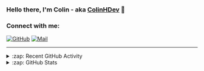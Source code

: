 ### Hello there, I'm Colin - aka [ColinHDev](https://github.com/ColinHDev) 👋

### Connect with me:

<a href="https://github.com/ColinHDev"><img src="https://img.icons8.com/bubbles/60/000000/github.png" alt="GitHub"/></a>
<a href="mailto:colinheidfeld@gmail.com"><img src="https://img.icons8.com/bubbles/60/000000/gmail-new.png" alt="Mail"/></a>


---


<details>
  <summary>:zap: Recent GitHub Activity</summary>

<!--START_SECTION:activity-->
1. 🗣 Commented on [#13](https://github.com/OpenEnergyPlatform/oeo-extended/issues/13#issuecomment-2524748252) in [OpenEnergyPlatform/oeo-extended](https://github.com/OpenEnergyPlatform/oeo-extended)
2. 🎉 Merged PR [#1987](https://github.com/OpenEnergyPlatform/ontology/pull/1987) in [OpenEnergyPlatform/ontology](https://github.com/OpenEnergyPlatform/ontology)
3. 🎉 Merged PR [#1988](https://github.com/OpenEnergyPlatform/ontology/pull/1988) in [OpenEnergyPlatform/ontology](https://github.com/OpenEnergyPlatform/ontology)
4. 💪 Opened PR [#1988](https://github.com/OpenEnergyPlatform/ontology/pull/1988) in [OpenEnergyPlatform/ontology](https://github.com/OpenEnergyPlatform/ontology)
5. 💪 Opened PR [#1987](https://github.com/OpenEnergyPlatform/ontology/pull/1987) in [OpenEnergyPlatform/ontology](https://github.com/OpenEnergyPlatform/ontology)
6. 🔒 Closed issue [#1981](https://github.com/OpenEnergyPlatform/ontology/issues/1981) in [OpenEnergyPlatform/ontology](https://github.com/OpenEnergyPlatform/ontology)
7. 🎉 Merged PR [#1983](https://github.com/OpenEnergyPlatform/ontology/pull/1983) in [OpenEnergyPlatform/ontology](https://github.com/OpenEnergyPlatform/ontology)
8. 🎉 Merged PR [#1984](https://github.com/OpenEnergyPlatform/ontology/pull/1984) in [OpenEnergyPlatform/ontology](https://github.com/OpenEnergyPlatform/ontology)
9. 💪 Opened PR [#1984](https://github.com/OpenEnergyPlatform/ontology/pull/1984) in [OpenEnergyPlatform/ontology](https://github.com/OpenEnergyPlatform/ontology)
10. 🗣 Commented on [#1983](https://github.com/OpenEnergyPlatform/ontology/pull/1983#issuecomment-2515100159) in [OpenEnergyPlatform/ontology](https://github.com/OpenEnergyPlatform/ontology)
<!--END_SECTION:activity-->

</details>

<details>
  <summary>:zap: GitHub Stats</summary>

  <img alt="ColinHDev's GitHub Stats" src="https://github-readme-stats.vercel.app/api?username=ColinHDev&theme=dark&count_private=true&show_icons=true&hide_rank=true&include_all_commits=true" />
  <img alt="ColinHDev's GitHub Stats" src="https://github-readme-stats.vercel.app/api/top-langs/?username=ColinHDev&theme=dark&show_icons=true" />
  <img alt="ColinHDev's GitHub Stats" src="https://github-profile-trophy.vercel.app/?username=ColinHDev&theme=darkhub" />

</details>
